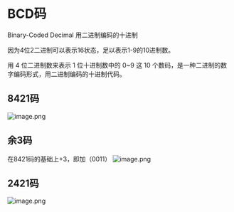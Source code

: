 # BCD码

Binary-Coded Decimal 用二进制编码的十进制

因为4位2二进制可以表示16状态，足以表示1-9的10进制数。

用 4 位二进制数来表示 1 位十进制数中的 0~9 这 10 个数码，是一种二进制的数字编码形式，用二进制编码的十进制代码。

## 8421码

![image.png](https://pic.rmb.bdstatic.com/bjh/7081a172a26594e1fd21ee3b6cd01a77.jpeg)

## 余3码

在8421码的基础上+3，即加（0011）
![image.png](https://pic.rmb.bdstatic.com/bjh/38cda8addb7d6c52b673dbe92949087e.jpeg)

## 2421码

![image.png](https://pic.rmb.bdstatic.com/bjh/e23346f37c30a5156ee5c58a21c56985.jpeg)


